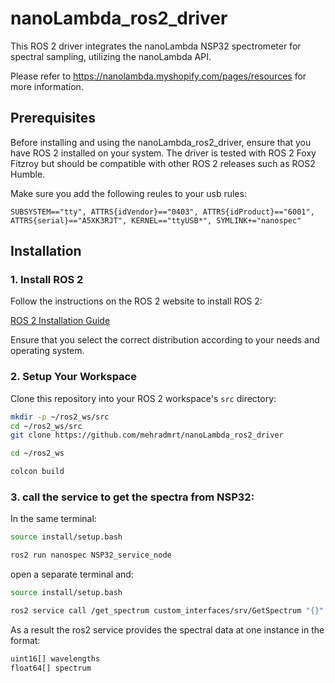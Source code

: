 # nanoLambda_ros2_driver

This ROS 2 driver integrates the nanoLambda NSP32 spectrometer for spectral sampling, utilizing the nanoLambda API.

Please refer to https://nanolambda.myshopify.com/pages/resources for more information.


## Prerequisites

Before installing and using the nanoLambda_ros2_driver, ensure that you have ROS 2 installed on your system. The driver is tested with ROS 2 Foxy Fitzroy but should be compatible with other ROS 2 releases such as ROS2 Humble. 

Make sure you add the following reules to your usb rules:

`SUBSYSTEM=="tty", ATTRS{idVendor}=="0403", ATTRS{idProduct}=="6001", ATTRS{serial}=="A5XK3RJT", KERNEL=="ttyUSB*", SYMLINK+="nanospec"`

## Installation

### 1. Install ROS 2

Follow the instructions on the ROS 2 website to install ROS 2:

[ROS 2 Installation Guide](https://docs.ros.org/en/foxy/Installation.html)

Ensure that you select the correct distribution according to your needs and operating system.

### 2. Setup Your Workspace

Clone this repository into your ROS 2 workspace's `src` directory:

```bash
mkdir -p ~/ros2_ws/src
cd ~/ros2_ws/src
git clone https://github.com/mehradmrt/nanoLambda_ros2_driver

cd ~/ros2_ws

colcon build 

```

### 3. call the service to get the spectra from NSP32:
 
In the same terminal:
```bash
source install/setup.bash

ros2 run nanospec NSP32_service_node
```

open a separate terminal and:
```bash
source install/setup.bash

ros2 service call /get_spectrum custom_interfaces/srv/GetSpectrum "{}"
```

As a result the ros2 service provides the spectral data at one instance in the format:

```bash
uint16[] wavelengths
float64[] spectrum
```
 

